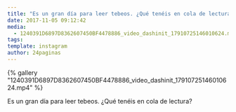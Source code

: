 ```yaml
---
title: "Es un gran día para leer tebeos. ¿Qué tenéis en cola de lectura?"
date: 2017-11-05 09:12:42
media: 
  - 1240391D6897D8362607450BF4478886_video_dashinit_17910725146010624.mp4
tags: 
template: instagram
author: 24paginas
---
```


{% gallery "1240391D6897D8362607450BF4478886_video_dashinit_17910725146010624.mp4" %}

Es un gran día para leer tebeos. ¿Qué tenéis en cola de lectura?

